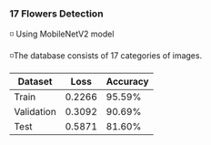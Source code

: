 ### 17 Flowers Detection
 
◽ Using MobileNetV2 model

◽The database consists of 17 categories of images.

| Dataset       | Loss        | Accuracy |
| -------       | ---         | ---      |
| Train         |    0.2266   | 95.59%   | 
| Validation    |    0.3092   | 90.69%   |
| Test          |    0.5871   | 81.60%   | 

